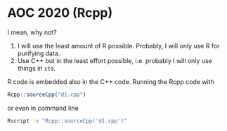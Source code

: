 # AOC 2020 (Rcpp)

I mean, why not?

1. I will use the least amount of R possible. Probably, I will only use R for purifying data.
2. Use C++ but in the least effort possible, i.e. probably I will only use things in `std`.

R code is embedded also in the C++ code. Running the Rcpp code with

```r
Rcpp::sourceCpp("d1.cpp")
```

or even in command line

```bash
Rscript -e "Rcpp::sourceCpp('d1.cpp')"
```
